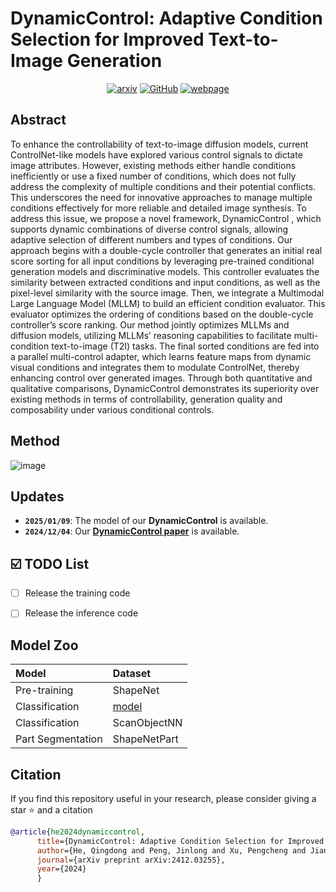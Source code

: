 # DynamicControl: Adaptive Condition Selection for Improved Text-to-Image Generation

<div style="display: flex; justify-content: center; align-items: center;">
  <a href="https://arxiv.org/abs/2412.03255" style="margin: 0 2px;">
    <img src='https://img.shields.io/badge/arXiv-2411.10499-red?style=flat&logo=arXiv&logoColor=red' alt='arxiv'>
  </a>
  <a href="https://github.com/hithqd/DynamicControl" style="margin: 0 2px;">
    <img src='https://img.shields.io/badge/GitHub-Repo-blue?style=flat&logo=GitHub' alt='GitHub'>
  </a>
  <a href='https://hithqd.github.io/projects/Dynamiccontrol/' style="margin: 0 2px;">
    <img src='https://img.shields.io/badge/Webpage-Project-silver?style=flat&logo=&logoColor=orange' alt='webpage'>
  </a>
</div>

## Abstract
To enhance the controllability of text-to-image diffusion models, current ControlNet-like models have explored various control signals to dictate image attributes. However, existing methods either handle conditions inefficiently or use a fixed number of conditions, which does not fully address the complexity of multiple conditions and their potential conflicts. This underscores the need for innovative approaches to manage multiple conditions effectively for more reliable and detailed image synthesis. To address this issue, we propose a novel framework, DynamicControl , which supports dynamic combinations of diverse control signals, allowing adaptive selection of different numbers and types of conditions. Our approach begins with a double-cycle controller that generates an initial real score sorting for all input conditions by leveraging pre-trained conditional generation models and discriminative models. This controller evaluates the similarity between extracted conditions and input conditions, as well as the pixel-level similarity with the source image. Then, we integrate a Multimodal Large Language Model (MLLM) to build an efficient condition evaluator. This evaluator optimizes the ordering of conditions based on the double-cycle controller’s score ranking. Our method jointly optimizes MLLMs and diffusion models, utilizing MLLMs’ reasoning capabilities to facilitate multi-condition text-to-image (T2I) tasks. The final sorted conditions are fed into a parallel multi-control adapter, which learns feature maps from dynamic visual conditions and integrates them to modulate ControlNet, thereby enhancing control over generated images. Through both quantitative and qualitative comparisons, DynamicControl demonstrates its superiority over existing methods in terms of controllability, generation quality and composability under various conditional controls.

## Method
![image](../main/assets/framework.png) 

## Updates
- **`2025/01/09`**: The model of our **DynamicControl** is available.
- **`2024/12/04`**: Our [**DynamicControl paper**](https://arxiv.org/abs/2412.03255) is available.


## :ballot_box_with_check: TODO List
- [ ] Release the training code
- [ ] Release the inference code


## Model Zoo
| Model | Dataset | 
| :---- | :---- | 
| Pre-training | ShapeNet | 
| Classification | [model](https://drive.google.com/file/d/11iBDSwdTIpHldUGWIsFp9orbCwNf69fB/view?usp=sharing) |
| Classification | ScanObjectNN |
| Part Segmentation | ShapeNetPart |
  

## Citation

If you find this repository useful in your research, please consider giving a star ⭐ and a citation
```bibtex
@article{he2024dynamiccontrol,
      title={DynamicControl: Adaptive Condition Selection for Improved Text-to-Image Generation},
      author={He, Qingdong and Peng, Jinlong and Xu, Pengcheng and Jiang, Boyuan and Hu, Xiaobin and Luo, Donghao and Liu, Yong and Wang, Yabiao and Wang, Chengjie and Li, Xiangtai and Zhang, Jiangning},
      journal={arXiv preprint arXiv:2412.03255},
      year={2024}
      }
